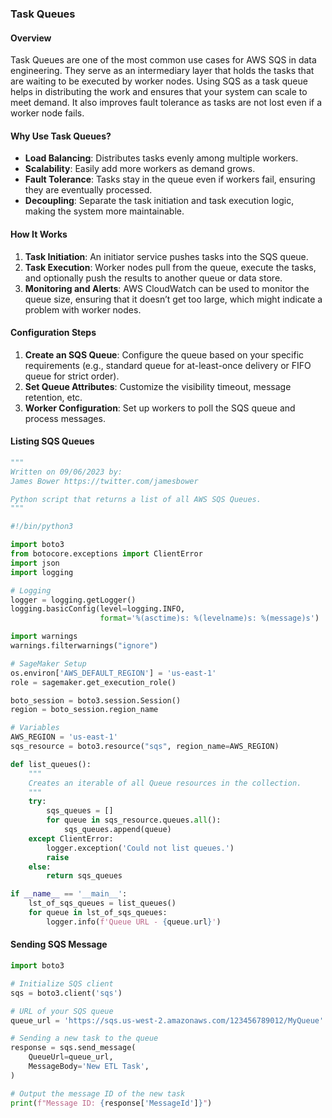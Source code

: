 ### Task Queues

#### Overview

Task Queues are one of the most common use cases for AWS SQS in data engineering. They serve as an intermediary layer that holds the tasks that are waiting to be executed by worker nodes. Using SQS as a task queue helps in distributing the work and ensures that your system can scale to meet demand. It also improves fault tolerance as tasks are not lost even if a worker node fails.

#### Why Use Task Queues?

- **Load Balancing**: Distributes tasks evenly among multiple workers.
- **Scalability**: Easily add more workers as demand grows.
- **Fault Tolerance**: Tasks stay in the queue even if workers fail, ensuring they are eventually processed.
- **Decoupling**: Separate the task initiation and task execution logic, making the system more maintainable.

#### How It Works

1. **Task Initiation**: An initiator service pushes tasks into the SQS queue.
2. **Task Execution**: Worker nodes pull from the queue, execute the tasks, and optionally push the results to another queue or data store.
3. **Monitoring and Alerts**: AWS CloudWatch can be used to monitor the queue size, ensuring that it doesn’t get too large, which might indicate a problem with worker nodes.

#### Configuration Steps

1. **Create an SQS Queue**: Configure the queue based on your specific requirements (e.g., standard queue for at-least-once delivery or FIFO queue for strict order).
2. **Set Queue Attributes**: Customize the visibility timeout, message retention, etc.
3. **Worker Configuration**: Set up workers to poll the SQS queue and process messages.

#### Listing SQS Queues

```python
"""
Written on 09/06/2023 by:
James Bower https://twitter.com/jamesbower

Python script that returns a list of all AWS SQS Queues.
"""

#!/bin/python3

import boto3
from botocore.exceptions import ClientError
import json
import logging

# Logging
logger = logging.getLogger()
logging.basicConfig(level=logging.INFO,
                    format='%(asctime)s: %(levelname)s: %(message)s')

import warnings
warnings.filterwarnings("ignore")

# SageMaker Setup
os.environ['AWS_DEFAULT_REGION'] = 'us-east-1'
role = sagemaker.get_execution_role()

boto_session = boto3.session.Session()
region = boto_session.region_name

# Variables
AWS_REGION = 'us-east-1'
sqs_resource = boto3.resource("sqs", region_name=AWS_REGION)

def list_queues():
    """
    Creates an iterable of all Queue resources in the collection.
    """
    try:
        sqs_queues = []
        for queue in sqs_resource.queues.all():
            sqs_queues.append(queue)
    except ClientError:
        logger.exception('Could not list queues.')
        raise
    else:
        return sqs_queues

if __name__ == '__main__':
    lst_of_sqs_queues = list_queues()
    for queue in lst_of_sqs_queues:
        logger.info(f'Queue URL - {queue.url}')

```

#### Sending SQS Message

```python
import boto3

# Initialize SQS client
sqs = boto3.client('sqs')

# URL of your SQS queue
queue_url = 'https://sqs.us-west-2.amazonaws.com/123456789012/MyQueue'

# Sending a new task to the queue
response = sqs.send_message(
    QueueUrl=queue_url,
    MessageBody='New ETL Task',
)

# Output the message ID of the new task
print(f"Message ID: {response['MessageId']}")
```
